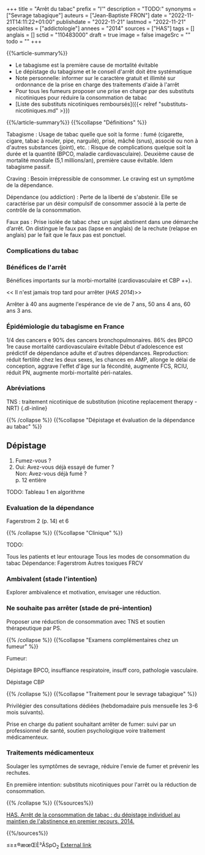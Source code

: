 +++
title = "Arrêt du tabac"
prefix = "l'"
description = "TODO:"
synonyms = ["Sevrage tabagique"]
auteurs = ["Jean-Baptiste FRON"]
date = "2022-11-21T14:11:22+01:00"
publishdate = "2022-11-21"
lastmod = "2022-11-21"
specialites = ["addictologie"]
annees = "2014"
sources = ["HAS"]
tags = []
anglais = []
sctid = "110483000"
draft = true
image = false
imageSrc = ""
todo = ""
+++

{{%article-summary%}}

- Le tabagisme est la première cause de mortalité évitable
- Le dépistage du tabagisme et le conseil d'arrêt doit être systématique
- Note personnelle: informer sur le caractère gratuit et illimité sur ordonnance de la prise en charge des traitements d'aide à l'arrêt
- Pour tous les fumeurs proposer une prise en charge par des substituts nicotiniques pour réduire la consommation de tabac
- [Liste des substituts nicotiniques remboursés]({{< relref "substituts-nicotiniques.md" >}})

{{%/article-summary%}}
{{%collapse "Définitions" %}}

Tabagisme
: Usage de tabac quelle que soit la forme : fumé (cigarette, cigare, tabac à rouler, pipe, narguilé),
prisé, mâché (snus), associé ou non à d'autres substances (joint), etc.
: Risque de complications quelque soit la durée et la quantité (BPCO, maladie cardiovasculaire). Deuxième cause de mortalité mondiale (5,1 millions/an), première cause évitable.
Idem tabagisme passif.

Craving
: Besoin irrépressible de consommer. Le craving est un symptôme de la dépendance.

Dépendance (ou addiction)
: Perte de la liberté de s'abstenir. Elle se caractérise par un désir compulsif de consommer associé à la perte de contrôle de la consommation.

Faux pas
: Prise isolée de tabac chez un sujet abstinent dans une démarche d’arrêt. On distingue le faux pas (lapse en anglais) de la rechute (relapse en anglais) par le fait que le faux pas est ponctuel.

### Complications du tabac

### Bénéfices de l'arrêt

Bénéfices importants sur la morbi-mortalité (cardiovasculaire et CBP ++).

<< Il n'est jamais trop tard pour arrêter (*HAS 2014*)>>

Arrêter à 40 ans augmente l'espérance de vie de 7 ans, 50 ans 4 ans, 60 ans 3 ans.

### Épidémiologie du tabagisme en France

1/4 des cancers e 90% des cancers bronchopulmonaires.
86% des BPCO
1re cause mortalité cardiovasculaire évitable
Début d'adolescence est prédictif de dépendance adulte et d'autres dépendances.
Reproduction: réduit fertilité chez les deux sexes, les chances en AMP, allonge le délai de conception, aggrave l'effet d'âge sur la fécondité, augmente FCS, RCIU, réduit PN, augmente morbi-mortalité péri-natales.

### Abréviations

TNS
: traitement nicotinique de substitution (nicotine replacement therapy - NRT)
{.dl-inline}

{{% /collapse %}}
{{%collapse "Dépistage et évaluation de la dépendance au tabac" %}}

## Dépistage

1. Fumez-vous ?
2. Oui: Avez-vous déjà essayé de fumer ?  
  Non: Avez-vous déjà fumé ?  
  p. 12 entière

TODO: Tableau 1 en algorithme

### Evaluation de la dépendance

Fagerstrom 2 (p. 14) et 6

{{% /collapse %}}
{{%collapse "Clinique" %}}

TODO:

Tous les patients et leur entourage
Tous les modes de consommation du tabac
Dépendance: Fagerstrom
Autres toxiques
FRCV

### Ambivalent (stade l'intention)

Explorer ambivalence et motivation, envisager une réduction.

### Ne souhaite pas arrêter (stade de pré-intention)

Proposer une réduction de consommation avec TNS et soutien thérapeutique par PS.

{{% /collapse %}}
{{%collapse "Examens complémentaires chez un fumeur" %}}

Fumeur:

Dépistage BPCO, insuffiance respiratoire, insuff coro, pathologie vasculaire.

Dépistage CBP

{{% /collapse %}}
{{%collapse "Traitement pour le sevrage tabagique" %}}

Privilégier des consultations dédiées (hebdomadaire puis mensuelle les 3-6 mois suivants).

Prise en charge du patient souhaitant arrêter de fumer: suivi par un professionnel de santé, soutien psychologique voire traitement médicamenteux.

### Traitements médicamenteux

Soulager les symptômes de sevrage, réduire l'envie de fumer et prévenir les rechutes.

En première intention: substituts nicotiniques pour l'arrêt ou la réduction de consommation.

{{% /collapse %}}
{{%sources%}}

[HAS. Arrêt de la consommation de tabac : du dépistage individuel au maintien de l'abstinence en premier recours. 2014.](https://www.has-sante.fr/jcms/c_1718021/fr/arret-de-la-consommation-de-tabac-du-depistage-individuel-au-maintien-de-l-abstinence-en-premier-recours)

{{%/sources%}}

≤≥±®æœŒÈ³ÂSpO<sub>2</sub>
[External link](https://discourse.gohugo.io/ "{rel='nofollow'}")
